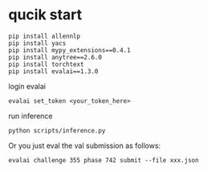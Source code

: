 # qucik start
```
pip install allennlp
pip install yacs
pip install mypy_extensions==0.4.1
pip install anytree==2.6.0
pip install torchtext
pip install evalai==1.3.0

```
login evalai
```
evalai set_token <your_token_here>
```

run inference

```
python scripts/inference.py
```
Or you just eval the val submission as follows:
```
evalai challenge 355 phase 742 submit --file xxx.json
```
